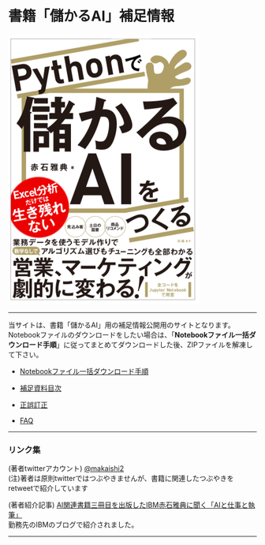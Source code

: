 # 書籍「儲かるAI」補足情報

![表紙](images/hyoshi-00.png)

<!---
  [Amazonへのリンク](https://www.amazon.co.jp/dp/4296102508/)
-->  


***

当サイトは、書籍「儲かるAI」用の補足情報公開用のサイトとなります。  
Notebookファイルのダウンロードをしたい場合は、「**Notebookファイル一括ダウンロード手順**」に従ってまとめてダウンロードした後、ZIPファイルを解凍して下さい。  

* [Notebookファイル一括ダウンロード手順](download.md)

* [補足資料目次](docs/補足資料目次.md)

<!---
* [個別Notebookファイル](notebooks.md)
-->  

<!---
* [Notebook補足情報](notebook-ref.md)
-->  

* [正誤訂正](errors.md)

* [FAQ](faqs.md)



***
### リンク集

<!---
(Amazon) [Amazonレビュー](https://www.amazon.co.jp/product-reviews/4296102508/ref=acr_dpproductdetail_text?ie=UTF8&showViewpoints=1) 
-->  

<!---
(読書メーター) [読書メーター 感想・レビュー](https://bookmeter.com/books/13706684)
-->  

<!---
(ハイブリッド型総合書店 honto) [hontoレビュー](https://honto.jp/netstore/pd-review_0629564342_191.html)
-->  


(著者twitterアカウント) [@makaishi2](https://twitter.com/makaishi2)  
(注)著者は原則twitterではつぶやきませんが、書籍に関連したつぶやきをretweetで紹介しています  

(著者紹介記事) [AI関連書籍三冊目を出版したIBM赤石雅典に聞く「AIと仕事と執筆」](https://www.ibm.com/blogs/solutions/jp-ja/data_science_and_ai_akaishi-san/)  
勤務先のIBMのブログで紹介されました。


***
